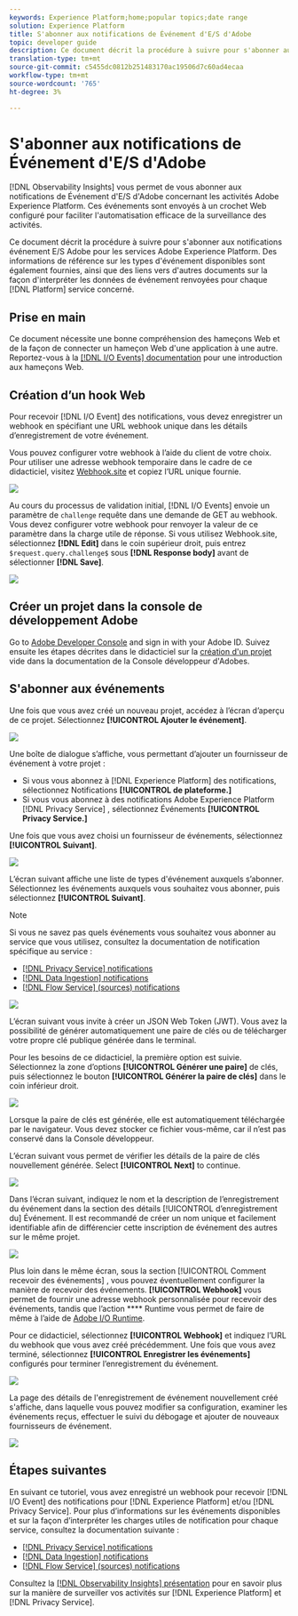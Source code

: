 ```yaml
---
keywords: Experience Platform;home;popular topics;date range
solution: Experience Platform
title: S'abonner aux notifications de Événement d'E/S d'Adobe
topic: developer guide
description: Ce document décrit la procédure à suivre pour s'abonner aux notifications événement E/S Adobe pour les services Adobe Experience Platform. Des informations de référence sur les types d'événement disponibles sont également fournies, ainsi que des liens vers d'autres documents sur la façon d'interpréter les données de événement renvoyées pour chaque service [!DNL Platform] applicable.
translation-type: tm+mt
source-git-commit: c5455dc0812b251483170ac19506d7c60ad4ecaa
workflow-type: tm+mt
source-wordcount: '765'
ht-degree: 3%

---
```



# S&#39;abonner aux notifications de Événement d&#39;E/S d&#39;Adobe

[!DNL Observability Insights] vous permet de vous abonner aux notifications de Événement d&#39;E/S d&#39;Adobe concernant les activités Adobe Experience Platform. Ces événements sont envoyés à un crochet Web configuré pour faciliter l&#39;automatisation efficace de la surveillance des activités.

Ce document décrit la procédure à suivre pour s&#39;abonner aux notifications événement E/S Adobe pour les services Adobe Experience Platform. Des informations de référence sur les types d&#39;événement disponibles sont également fournies, ainsi que des liens vers d&#39;autres documents sur la façon d&#39;interpréter les données de événement renvoyées pour chaque [!DNL Platform] service concerné.

## Prise en main

Ce document nécessite une bonne compréhension des hameçons Web et de la façon de connecter un hameçon Web d&#39;une application à une autre. Reportez-vous à la [[!DNL I/O Events] documentation](https://www.adobe.io/apis/experienceplatform/events/docs.html#!adobedocs/adobeio-events/master/intro/webhook_docs_intro.md) pour une introduction aux hameçons Web.

## Création d’un hook Web

Pour recevoir [!DNL I/O Event] des notifications, vous devez enregistrer un webhook en spécifiant une URL webhook unique dans les détails d’enregistrement de votre événement.

Vous pouvez configurer votre webhook à l’aide du client de votre choix. Pour utiliser une adresse webhook temporaire dans le cadre de ce didacticiel, visitez [Webhook.site](https://webhook.site/) et copiez l’URL unique fournie.

![](../images/notifications/webhook-url.png)

Au cours du processus de validation initial, [!DNL I/O Events] envoie un paramètre de `challenge` requête dans une demande de GET au webhook. Vous devez configurer votre webhook pour renvoyer la valeur de ce paramètre dans la charge utile de réponse. Si vous utilisez Webhook.site, sélectionnez **[!DNL Edit]** dans le coin supérieur droit, puis entrez `$request.query.challenge$` sous **[!DNL Response body]** avant de sélectionner **[!DNL Save]**.

![](../images/notifications/response-challenge.png)

## Créer un projet dans la console de développement Adobe

Go to [Adobe Developer Console](https://www.adobe.com/go/devs_console_ui_fr) and sign in with your Adobe ID. Suivez ensuite les étapes décrites dans le didacticiel sur la [création d&#39;un projet](https://www.adobe.io/apis/experienceplatform/console/docs.html#!AdobeDocs/adobeio-console/master/projects-empty.md) vide dans la documentation de la Console développeur d&#39;Adobes.

## S&#39;abonner aux événements

Une fois que vous avez créé un nouveau projet, accédez à l’écran d’aperçu de ce projet. Sélectionnez **[!UICONTROL Ajouter le événement]**.

![](../images/notifications/add-event-button.png)

Une boîte de dialogue s’affiche, vous permettant d’ajouter un fournisseur de événement à votre projet :

* Si vous vous abonnez à [!DNL Experience Platform] des notifications, sélectionnez Notifications **[!UICONTROL de plateforme.]**
* Si vous vous abonnez à des notifications Adobe Experience Platform [!DNL Privacy Service] , sélectionnez Événements **[!UICONTROL Privacy Service.]**

Une fois que vous avez choisi un fournisseur de événements, sélectionnez **[!UICONTROL Suivant]**.

![](../images/notifications/event-provider.png)

L’écran suivant affiche une liste de types d&#39;événement auxquels s’abonner. Sélectionnez les événements auxquels vous souhaitez vous abonner, puis sélectionnez **[!UICONTROL Suivant]**.

>[!NOTE]
>
>Si vous ne savez pas quels événements vous souhaitez vous abonner au service que vous utilisez, consultez la documentation de notification spécifique au service :
>
>* [[!DNL Privacy Service] notifications](../../privacy-service/privacy-events.md)
>* [[!DNL Data Ingestion] notifications](../../ingestion/quality/subscribe-events.md)
>* [[!DNL Flow Service] (sources) notifications](../../sources/notifications.md)


![](../images/notifications/choose-event-subscriptions.png)

L’écran suivant vous invite à créer un JSON Web Token (JWT). Vous avez la possibilité de générer automatiquement une paire de clés ou de télécharger votre propre clé publique générée dans le terminal.

Pour les besoins de ce didacticiel, la première option est suivie. Sélectionnez la zone d’options **[!UICONTROL Générer une paire]** de clés, puis sélectionnez le bouton **[!UICONTROL Générer la paire de clés]** dans le coin inférieur droit.

![](../images/notifications/generate-keypair.png)

Lorsque la paire de clés est générée, elle est automatiquement téléchargée par le navigateur. Vous devez stocker ce fichier vous-même, car il n’est pas conservé dans la Console développeur.

L’écran suivant vous permet de vérifier les détails de la paire de clés nouvellement générée. Select **[!UICONTROL Next]** to continue.

![](../images/notifications/keypair-generated.png)

Dans l’écran suivant, indiquez le nom et la description de l’enregistrement du événement dans la section des détails [!UICONTROL d’enregistrement du] Événement. Il est recommandé de créer un nom unique et facilement identifiable afin de différencier cette inscription de événement des autres sur le même projet.

![](../images/notifications/registration-details.png)

Plus loin dans le même écran, sous la section [!UICONTROL Comment recevoir des événements] , vous pouvez éventuellement configurer la manière de recevoir des événements. **[!UICONTROL Webhook]** vous permet de fournir une adresse webhook personnalisée pour recevoir des événements, tandis que l’action **** Runtime vous permet de faire de même à l’aide de [Adobe I/O Runtime](https://www.adobe.io/apis/experienceplatform/runtime/docs.html).

Pour ce didacticiel, sélectionnez **[!UICONTROL Webhook]** et indiquez l’URL du webhook que vous avez créé précédemment. Une fois que vous avez terminé, sélectionnez **[!UICONTROL Enregistrer les événements]** configurés pour terminer l’enregistrement du événement.

![](../images/notifications/receive-events.png)

La page des détails de l&#39;enregistrement de événement nouvellement créé s&#39;affiche, dans laquelle vous pouvez modifier sa configuration, examiner les événements reçus, effectuer le suivi du débogage et ajouter de nouveaux fournisseurs de événement.

![](../images/notifications/registration-complete.png)

## Étapes suivantes

En suivant ce tutoriel, vous avez enregistré un webhook pour recevoir [!DNL I/O Event] des notifications pour [!DNL Experience Platform] et/ou [!DNL Privacy Service]. Pour plus d’informations sur les événements disponibles et sur la façon d’interpréter les charges utiles de notification pour chaque service, consultez la documentation suivante :

* [[!DNL Privacy Service] notifications](../../privacy-service/privacy-events.md)
* [[!DNL Data Ingestion] notifications](../../ingestion/quality/subscribe-events.md)
* [[!DNL Flow Service] (sources) notifications](../../sources/notifications.md)

Consultez la [[!DNL Observability Insights] présentation](../home.md) pour en savoir plus sur la manière de surveiller vos activités sur [!DNL Experience Platform] et [!DNL Privacy Service].